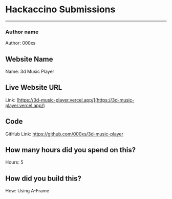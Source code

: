 # Hackaccino Submissions
 
---

### Author name

Author: 000xs

<!-- A name or nickname that you want to appear as the author of the website -->

## Website Name

Name: 3d Music Player

## Live Website URL

Link: [https://3d-music-player.vercel.app/](https://3d-music-player.vercel.app/)

## Code

GitHub Link: https://github.com/000xs/3d-music-player

## How many hours did you spend on this?

Hours: 5

## How did you build this?

How: Using A-Frame
